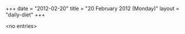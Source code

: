 +++
date = "2012-02-20"
title = "20 February 2012 (Monday)"
layout = "daily-diet"
+++


\<no entries\>
